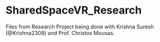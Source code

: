 # SharedSpaceVR_Research
Files from Research Project being done with Krishna Suresh (@Krishna2308) and Prof. Christos Mousas.
